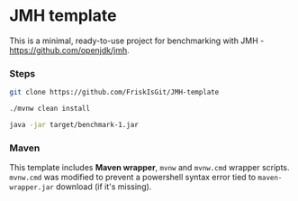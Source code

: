 # JMH template
This is a minimal, ready-to-use project for benchmarking with JMH - https://github.com/openjdk/jmh.

### Steps
```sh
git clone https://github.com/FriskIsGit/JMH-template
```
```sh
./mvnw clean install
```
```sh
java -jar target/benchmark-1.jar
```

### Maven
This template includes **Maven wrapper**, `mvnw` and `mvnw.cmd` wrapper scripts.
`mvnw.cmd` was modified to prevent a powershell syntax error tied to `maven-wrapper.jar` download (if it's missing).